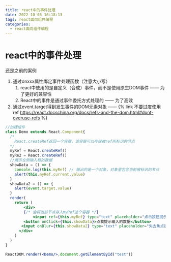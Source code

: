```yaml
---
title: react中的事件处理
date: 2022-10-03 16:18:13
tags: react面向组件编程
categories:	
  - react面向组件编程
---
```


# react中的事件处理

还是之前的案例

1. 通过onxxx属性绑定事件处理函数（注意大小写）
   1. react中使用的是自定义（合成）事件，而不是使用原生DOM事件 —— 为了更好的兼容性
   2. React中的事件是通过事件委托方式处理的 —— 为了高效
2. 通过event.target得到发生事件的DOM元素对象 —— {% link 不要过度使用ref https://react.docschina.org/docs/refs-and-the-dom.html#dont-overuse-refs %}

```jsx
//创建组件
class Demo extends React.Component{
  /*
  	React.createRef返回一个容器，该容器可以存储被ref所标识的节点
  */
  myRef = React.createRef()
  myRe2 = React.createRef()
  //展示左侧输入框的数据
  showData = () => {
    console.log(this.myRef) // 输出的是一个对象，对象里包含当前被标识的节点
    alert(this.myRef.current.value)
  }
  showData2 = () => {
    alert(event.target.value)
  }
  render(
  	return (
    	<div>
        {/* 会将当前节点存入myRef这个容器 */}
     		<input ref={this.myRef} type="text" placeholder="点击按钮提示数据"></input>
       	<button onClick={this.showData}>点我提示输入的数据</button>
       <input onBlur={this.showData2} type="text" placeholder="失去焦点提示数据"></input>
      </div>	
    )
  )
}

ReactDOM.render(<Demo/>,document.getElementById("test"))
```

